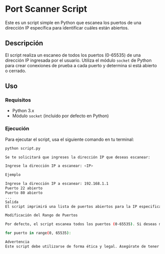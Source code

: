 # Port Scanner Script

Este es un script simple en Python que escanea los puertos de una dirección IP específica para identificar cuáles están abiertos.

## Descripción

El script realiza un escaneo de todos los puertos (0-65535) de una dirección IP ingresada por el usuario. Utiliza el módulo `socket` de Python para crear conexiones de prueba a cada puerto y determina si está abierto o cerrado.

## Uso

### Requisitos

- Python 3.x
- Módulo `socket` (incluido por defecto en Python)

### Ejecución

Para ejecutar el script, usa el siguiente comando en tu terminal:

```bash
python script.py

Se te solicitará que ingreses la dirección IP que deseas escanear:

Ingrese la dirección IP a escanear: <IP>

Ejemplo

Ingrese la dirección IP a escanear: 192.168.1.1
Puerto 22 abierto
Puerto 80 abierto
...
Salida
El script imprimirá una lista de puertos abiertos para la IP especificada.

Modificación del Rango de Puertos

Por defecto, el script escanea todos los puertos (0-65535). Si deseas modificar el rango de puertos a escanear, puedes cambiar la línea:

for puerto in range(0, 65535):

Advertencia
Este script debe utilizarse de forma ética y legal. Asegúrate de tener permiso para escanear los puertos de la IP especificada antes de usar el script.



